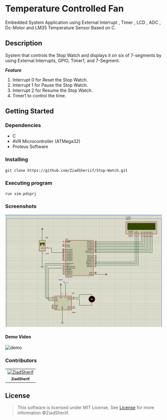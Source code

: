 # Temperature Controlled Fan

Embedded System Application using External Interrupt , Timer , LCD , ADC , Dc-Motor and LM35 Temperature Sensor Based on C. 

## Description

 System that controls the Stop Watch and displays it on six of 7-segments by using External Interrupts, GPIO, Timer1, and 7-Segment. 

 ***Feature***
1. Interrupt 0 for Reset the Stop Watch. 
2. Interrupt 1 for Pause the Stop Watch.
3. Interrupt 2 for Resume the Stop Watch. 
4. Timer1 to control the time.

## Getting Started

### Dependencies

* C
* AVR Microcontroller (ATMega32)
* Proteus Software 

### Installing

```
git clone https://github.com/ZiadSheriif/Stop-Watch.git 
```
### Executing program

```
run sim.pdsprj
```

### Screenshots

![main](media/view.png)

#### Demo Video
![demo](media/Sw.gif)

### Contributors

<table>
<tr>
<td align="center">
<a href="https://github.com/ZiadSheriif" target="_black">
<img src="https://avatars.githubusercontent.com/u/78238570?s=400&u=1f78e959d28bd83d089c054631369723f9309b20&v=4" width="150px;" alt="ZiadSherif"/><br /><sub><b>ZiadSherif</b></sub></a><br />
</td>
</tr>
 </table>

## License <a name="license"></a>

> This software is licensed under MIT License,
> See [License](https://github.com/ZiadSheriif/Stop-Watch/blob/main/License) for more information ©ZiadSheriif.
